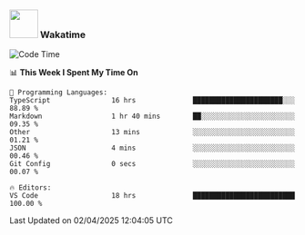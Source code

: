 ### <img src="https://media.giphy.com/media/VgCDAzcKvsR6OM0uWg/giphy.gif" width="50"> Wakatime

  <!--START_SECTION:waka-->
![Code Time](http://img.shields.io/badge/Code%20Time-1%2C534%20hrs%2020%20mins-blue)

📊 **This Week I Spent My Time On** 

```text
💬 Programming Languages: 
TypeScript               16 hrs              ██████████████████████░░░   88.89 % 
Markdown                 1 hr 40 mins        ██░░░░░░░░░░░░░░░░░░░░░░░   09.35 % 
Other                    13 mins             ░░░░░░░░░░░░░░░░░░░░░░░░░   01.21 % 
JSON                     4 mins              ░░░░░░░░░░░░░░░░░░░░░░░░░   00.46 % 
Git Config               0 secs              ░░░░░░░░░░░░░░░░░░░░░░░░░   00.07 % 

🔥 Editors: 
VS Code                  18 hrs              █████████████████████████   100.00 % 
```


 Last Updated on 02/04/2025 12:04:05 UTC
<!--END_SECTION:waka-->
